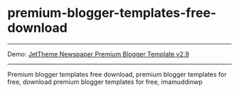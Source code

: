 # premium-blogger-templates-free-download
<hr>
Demo: <a href='https://jetthemenewspaperpremium.blogspot.com'>JetTheme Newspaper Premium Blogger Template v2.9</a><hr>
Premium blogger templates free download, 
premium blogger templates for free, 
download premium blogger templates for free, 
imamuddinwp

